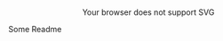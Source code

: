 <p align="center">
	<br>
  <object type="image/svg+xml" data="https://raw.githubusercontent.com/romainmenke/hearts/master/db/heart/github.com/romainmenke/go-hello.svg">
    Your browser does not support SVG
  </object>
</p>

Some Readme
